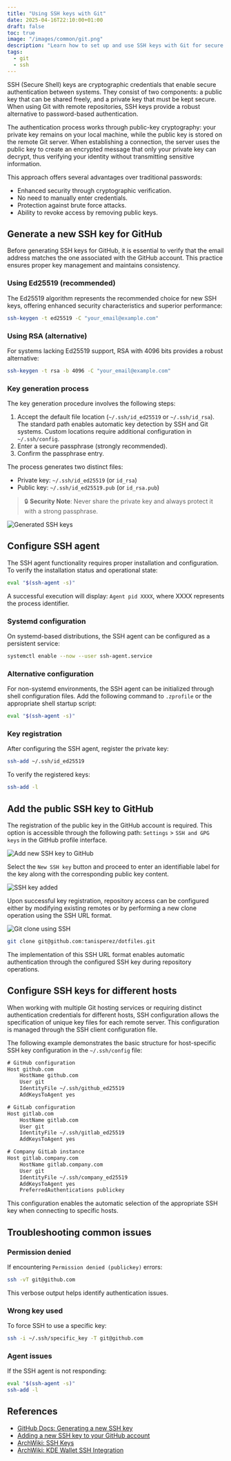 ```yaml
---
title: "Using SSH keys with Git"
date: 2025-04-16T22:10:00+01:00
draft: false
toc: true
image: "/images/common/git.png"
description: "Learn how to set up and use SSH keys with Git for secure and convenient repository access. Step-by-step guide for key generation, configuration and best practices."
tags:
  - git
  - ssh
---
```


SSH (Secure Shell) keys are cryptographic credentials that enable secure authentication between systems. They consist of two components: a public key that can be shared freely, and a private key that must be kept secure. When using Git with remote repositories, SSH keys provide a robust alternative to password-based authentication.

The authentication process works through public-key cryptography: your private key remains on your local machine, while the public key is stored on the remote Git server. When establishing a connection, the server uses the public key to create an encrypted message that only your private key can decrypt, thus verifying your identity without transmitting sensitive information.

This approach offers several advantages over traditional passwords:
- Enhanced security through cryptographic verification.
- No need to manually enter credentials.
- Protection against brute force attacks.
- Ability to revoke access by removing public keys.

## Generate a new SSH key for GitHub

Before generating SSH keys for GitHub, it is essential to verify that the email address matches the one associated with the GitHub account. This practice ensures proper key management and maintains consistency.

### Using Ed25519 (recommended)
The Ed25519 algorithm represents the recommended choice for new SSH keys, offering enhanced security characteristics and superior performance:

```bash
ssh-keygen -t ed25519 -C "your_email@example.com"
```

### Using RSA (alternative)
For systems lacking Ed25519 support, RSA with 4096 bits provides a robust alternative:

```bash
ssh-keygen -t rsa -b 4096 -C "your_email@example.com"
```

### Key generation process
The key generation procedure involves the following steps:
1. Accept the default file location (`~/.ssh/id_ed25519` or `~/.ssh/id_rsa`). The standard path enables automatic key detection by SSH and Git systems. Custom locations require additional configuration in `~/.ssh/config`.
2. Enter a secure passphrase (strongly recommended).
3. Confirm the passphrase entry.

The process generates two distinct files:
- Private key: `~/.ssh/id_ed25519` (or `id_rsa`)
- Public key: `~/.ssh/id_ed25519.pub` (or `id_rsa.pub`)

> 🔒 **Security Note**: Never share the private key and always protect it with a strong passphrase.

![Generated SSH keys](/images/using-ssh-keys-with-git/generated-ssh-keys.png#center)


## Configure SSH agent

The SSH agent functionality requires proper installation and configuration. To verify the installation status and operational state:

```bash
eval "$(ssh-agent -s)"
```

A successful execution will display: `Agent pid XXXX`, where XXXX represents the process identifier.

### Systemd configuration

On systemd-based distributions, the SSH agent can be configured as a persistent service:

```bash
systemctl enable --now --user ssh-agent.service
```

### Alternative configuration

For non-systemd environments, the SSH agent can be initialized through shell configuration files. Add the following command to `.zprofile` or the appropriate shell startup script:

```bash
eval "$(ssh-agent -s)"
```

### Key registration

After configuring the SSH agent, register the private key:

```bash
ssh-add ~/.ssh/id_ed25519
```

To verify the registered keys:

```bash
ssh-add -l
```

## Add the public SSH key to GitHub

The registration of the public key in the GitHub account is required. This option is accessible through the following path: `Settings` > `SSH and GPG keys` in the GitHub profile interface.

![Add new SSH key to GitHub](/images/using-ssh-keys-with-git/add-new-ssh-key-to-github.png#center)

Select the `New SSH key` button and proceed to enter an identifiable label for the key along with the corresponding public key content.

![SSH key added](/images/using-ssh-keys-with-git/ssh-key-added.png#center)

Upon successful key registration, repository access can be configured either by modifying existing remotes or by performing a new clone operation using the SSH URL format.

![Git clone using SSH](/images/using-ssh-keys-with-git/git-clone-ssh.png#center)

```bash
git clone git@github.com:tanisperez/dotfiles.git
```

The implementation of this SSH URL format enables automatic authentication through the configured SSH key during repository operations.

## Configure SSH keys for different hosts

When working with multiple Git hosting services or requiring distinct authentication credentials for different hosts, SSH configuration allows the specification of unique key files for each remote server. This configuration is managed through the SSH client configuration file.

The following example demonstrates the basic structure for host-specific SSH key configuration in the `~/.ssh/config` file:

```txt
# GitHub configuration
Host github.com
    HostName github.com
    User git
    IdentityFile ~/.ssh/github_ed25519
    AddKeysToAgent yes

# GitLab configuration
Host gitlab.com
    HostName gitlab.com
    User git
    IdentityFile ~/.ssh/gitlab_ed25519
    AddKeysToAgent yes

# Company GitLab instance
Host gitlab.company.com
    HostName gitlab.company.com
    User git
    IdentityFile ~/.ssh/company_ed25519
    AddKeysToAgent yes
    PreferredAuthentications publickey
```

This configuration enables the automatic selection of the appropriate SSH key when connecting to specific hosts.

## Troubleshooting common issues

### Permission denied
If encountering `Permission denied (publickey)` errors:
```bash
ssh -vT git@github.com
```
This verbose output helps identify authentication issues.

### Wrong key used
To force SSH to use a specific key:
```bash
ssh -i ~/.ssh/specific_key -T git@github.com
```

### Agent issues
If the SSH agent is not responding:
```bash
eval "$(ssh-agent -s)"
ssh-add -l
```

## References

- [GitHub Docs: Generating a new SSH key](https://docs.github.com/en/authentication/connecting-to-github-with-ssh/generating-a-new-ssh-key-and-adding-it-to-the-ssh-agent)
- [Adding a new SSH key to your GitHub account](https://docs.github.com/en/authentication/connecting-to-github-with-ssh/adding-a-new-ssh-key-to-your-github-account)
- [ArchWiki: SSH Keys](https://wiki.archlinux.org/title/SSH_keys#SSH_agents)
- [ArchWiki: KDE Wallet SSH Integration](https://wiki.archlinux.org/title/KDE_Wallet#Using_the_KDE_Wallet_to_store_ssh_key_passphrases)